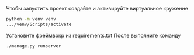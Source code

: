 Чтобы запустить проект
создайте и активируйте виртуальное кружение 
```bash
python -m venv venv
.../venv/Scripts/activate
```
Установите фреймвокр из requirements.txt
После выполните команду
```bash
./manage.py runserver
```
